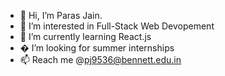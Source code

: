 - 👋 Hi, I’m Paras Jain.
- 👀 I’m interested in Full-Stack Web Devopement
- 🌱 I’m currently learning React.js
- � I’m looking for summer internships
- 📫 Reach me @pj9536@bennett.edu.in

<!---
Paras-bennett/Paras-bennett is a ✨ special ✨ repository because its `README.md` (this file) appears on your GitHub profile.
You can click the Preview link to take a look at your changes.
--->
